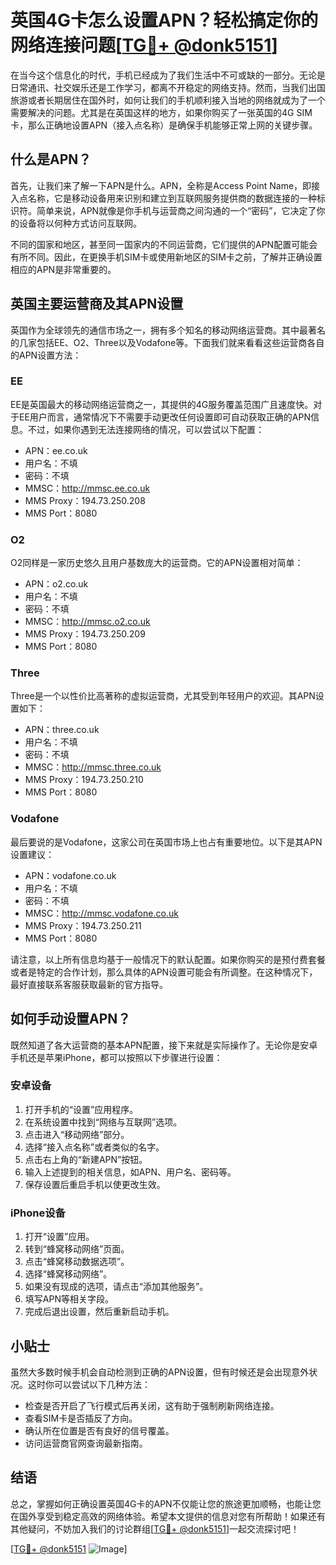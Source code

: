 # 英国4G卡怎么设置APN？轻松搞定你的网络连接问题[[TG💪+ @donk5151](https://t.me/s/donk5151)]

在当今这个信息化的时代，手机已经成为了我们生活中不可或缺的一部分。无论是日常通讯、社交娱乐还是工作学习，都离不开稳定的网络支持。然而，当我们出国旅游或者长期居住在国外时，如何让我们的手机顺利接入当地的网络就成为了一个需要解决的问题。尤其是在英国这样的地方，如果你购买了一张英国的4G SIM卡，那么正确地设置APN（接入点名称）是确保手机能够正常上网的关键步骤。

## 什么是APN？

首先，让我们来了解一下APN是什么。APN，全称是Access Point Name，即接入点名称，它是移动设备用来识别和建立到互联网服务提供商的数据连接的一种标识符。简单来说，APN就像是你手机与运营商之间沟通的一个“密码”，它决定了你的设备将以何种方式访问互联网。

不同的国家和地区，甚至同一国家内的不同运营商，它们提供的APN配置可能会有所不同。因此，在更换手机SIM卡或使用新地区的SIM卡之前，了解并正确设置相应的APN是非常重要的。

## 英国主要运营商及其APN设置

英国作为全球领先的通信市场之一，拥有多个知名的移动网络运营商。其中最著名的几家包括EE、O2、Three以及Vodafone等。下面我们就来看看这些运营商各自的APN设置方法：

### EE

EE是英国最大的移动网络运营商之一，其提供的4G服务覆盖范围广且速度快。对于EE用户而言，通常情况下不需要手动更改任何设置即可自动获取正确的APN信息。不过，如果你遇到无法连接网络的情况，可以尝试以下配置：
- APN：ee.co.uk
- 用户名：不填
- 密码：不填
- MMSC：http://mmsc.ee.co.uk
- MMS Proxy：194.73.250.208
- MMS Port：8080

### O2

O2同样是一家历史悠久且用户基数庞大的运营商。它的APN设置相对简单：
- APN：o2.co.uk
- 用户名：不填
- 密码：不填
- MMSC：http://mmsc.o2.co.uk
- MMS Proxy：194.73.250.209
- MMS Port：8080

### Three

Three是一个以性价比高著称的虚拟运营商，尤其受到年轻用户的欢迎。其APN设置如下：
- APN：three.co.uk
- 用户名：不填
- 密码：不填
- MMSC：http://mmsc.three.co.uk
- MMS Proxy：194.73.250.210
- MMS Port：8080

### Vodafone

最后要说的是Vodafone，这家公司在英国市场上也占有重要地位。以下是其APN设置建议：
- APN：vodafone.co.uk
- 用户名：不填
- 密码：不填
- MMSC：http://mmsc.vodafone.co.uk
- MMS Proxy：194.73.250.211
- MMS Port：8080

请注意，以上所有信息均基于一般情况下的默认配置。如果你购买的是预付费套餐或者是特定的合作计划，那么具体的APN设置可能会有所调整。在这种情况下，最好直接联系客服获取最新的官方指导。

## 如何手动设置APN？

既然知道了各大运营商的基本APN配置，接下来就是实际操作了。无论你是安卓手机还是苹果iPhone，都可以按照以下步骤进行设置：

### 安卓设备

1. 打开手机的“设置”应用程序。
2. 在系统设置中找到“网络与互联网”选项。
3. 点击进入“移动网络”部分。
4. 选择“接入点名称”或者类似的名字。
5. 点击右上角的“新建APN”按钮。
6. 输入上述提到的相关信息，如APN、用户名、密码等。
7. 保存设置后重启手机以使更改生效。

### iPhone设备

1. 打开“设置”应用。
2. 转到“蜂窝移动网络”页面。
3. 点击“蜂窝移动数据选项”。
4. 选择“蜂窝移动网络”。
5. 如果没有现成的选项，请点击“添加其他服务”。
6. 填写APN等相关字段。
7. 完成后退出设置，然后重新启动手机。

## 小贴士

虽然大多数时候手机会自动检测到正确的APN设置，但有时候还是会出现意外状况。这时你可以尝试以下几种方法：
- 检查是否开启了飞行模式后再关闭，这有助于强制刷新网络连接。
- 查看SIM卡是否插反了方向。
- 确认所在位置是否有良好的信号覆盖。
- 访问运营商官网查询最新指南。

## 结语

总之，掌握如何正确设置英国4G卡的APN不仅能让您的旅途更加顺畅，也能让您在国外享受到稳定高效的网络体验。希望本文提供的信息对您有所帮助！如果还有其他疑问，不妨加入我们的讨论群组[[TG💪+ @donk5151](https://t.me/s/donk5151)]一起交流探讨吧！

[[TG💪+ @donk5151](https://t.me/s/donk5151) ![Image](https://i.postimg.cc/rwNCRYN7/Snipaste-2025-04-30-17-27-05.png)]